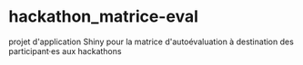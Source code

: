 # hackathon_matrice-eval
projet d'application Shiny pour la matrice d'autoévaluation à destination des participant·es aux hackathons
